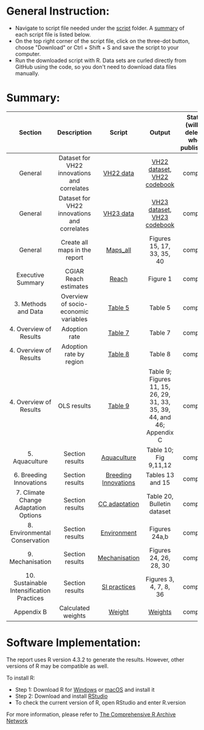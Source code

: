 # General Instruction: 
- Navigate to script file needed under the [script](script) folder. A [summary](#Summary) of each script file is listed below.
- On the top right corner of the script file, click on the three-dot button, choose "Download" or Ctrl + Shift + S and save the script to your computer.
- Run the downloaded script with R. Data sets are curled directly from GitHub using the code, so you don't need to download data files manually. 

# Summary:
Section | Description| Script | Output | Status (will be deleted when published) | 
|:-----:|:------:|:------:| :-----:|:-----:|
|General|Dataset for VH22 innovations and correlates|[VH22 data](script/VH22_data.R)|[VH22 dataset](data/processed/VH22_data.csv), [VH22 codebook](other/codebook%20for%20processed%20data/VH22_data.dic.csv)|complete|
|General|Dataset for VH22 innovations and correlates| [VH23 data](script/VH23_data.R)|[VH23 dataset](data/processed/VH23_data.csv), [VH23 codebook](other/codebook%20for%20processed%20data/VH23_data.dic.csv)|complete|
|General|Create all maps in the report|[Maps_all](script/Maps_all.RmD) |Figures 15, 17, 33, 35, 40 |complete|
|Executive Summary| CGIAR Reach estimates| [Reach](script/Reach.R) | Figure 1 | complete
|3. Methods and Data|Overview of socio-economic variables|[Table 5](script/Table.5.R)|Table 5|complete|
|4. Overview of Results|Adoption rate|[Table 7](script/Table.7.R)|Table 7|complete|
|4. Overview of Results|Adoption rate by region|[Table 8](script/Table.8.R)|Table 8|complete|
|4. Overview of Results|OLS results|[Table 9](script/Table.9.R)|Table 9; Figures 11, 15, 26, 29, 31, 33, 35, 39, 44, and 46; Appendix C| complete|
|5. Aquaculture|Section results |[Aquaculture](script/3.%20Aquaculture.R)|Table 10; Fig 9,11,12 |complete|
|6. Breeding Innovations|Section results |[Breeding Innovations](script/4.%20Breeding%20Innov.R)|Tables 13 and 15|complete|
|7. Climate Change Adaptation Options|Section results|[CC adaptation](script/5.%20CC%20adaptation.R)|Table 20, Bulletin dataset|complete|
|8. Environmental Conservation|Section results|[Environment](script/7.%20Environment.R)|Figures 24a,b|complete|
|9. Mechanisation|Section results|[Mechanisation](script/9.%20Mechanization.R)|Figures 24, 26, 28, 30|complete|
|10. Sustainable Intensification Practices|Section results|[SI practices](script/8.%20SI%20practices.R)|Figures 3, 4, 7, 8, 36|complete|
|Appendix B|Calculated weights|[Weight](https://github.com/CGIAR-SPIA/Viet-Nam-report-2024/blob/main/script/Report_weights.R)|[Weights](Output/Report_weights.csv)|complete|

# Software Implementation:
The report uses R version 4.3.2 to generate the results. However, other versions of R may be compatible as well.

To install R:

- Step 1: Download R for [Windows](https://cran.r-project.org/bin/windows/base/) or [macOS](https://cran.r-project.org/bin/macosx/) and install it
- Step 2: Download and install [RStudio](https://posit.co/download/rstudio-desktop/)
- To check the current version of R, open RStudio and enter R.version
  
For more information, please refer to [The Comprehensive R Archive Network](https://cran.r-project.org/)
